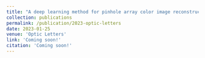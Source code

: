 ```yaml
---
title: "A deep learning method for pinhole array color image reconstruction"
collection: publications
permalink: /publication/2023-optic-letters
date: 2023-01-25
venue: 'Optic Letters'
link: 'Coming soon!'
citation: 'Coming soon!'
---
```


